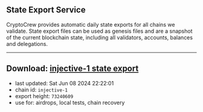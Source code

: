 ## State Export Service
CryptoCrew provides automatic daily state exports for all chains we validate. State export files can be used as genesis files and are a snapshot of the current blockchain state, including all validators, accounts, balances and delegations.

---
**Download: [injective-1 state export](https://dl-eu2.ccvalidators.com/SERVICE/injective/injective-1_export_73240609.json)**
---

- last updated: Sat Jun 08 2024 22:22:01
- chain id: `injective-1`
- export height: `73240609`
- use for: airdrops, local tests, chain recovery
